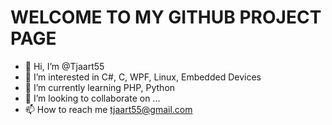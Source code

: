 # WELCOME TO MY GITHUB PROJECT PAGE
- 👋 Hi, I’m @Tjaart55
- 👀 I’m interested in C#, C, WPF, Linux, Embedded Devices
- 🌱 I’m currently learning PHP, Python
- 💞️ I’m looking to collaborate on ...
- 📫 How to reach me tjaart55@gmail.com

<!---
Tjaart55/Tjaart55 is a ✨ special ✨ repository because its `README.md` (this file) appears on your GitHub profile.
You can click the Preview link to take a look at your changes.


--->

